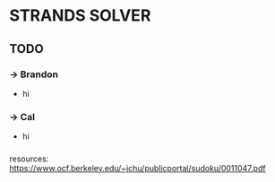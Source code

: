 <h1>STRANDS SOLVER</h1>

<section>
  <h2>TODO</h2>
    <h3>-> Brandon</h3>
      <ul>
        <li>
          hi
        </li>
      </ul>
    <h3></h3>
    <h3>-> Cal</h3>
      <ul>
        <li>
          hi
        </li>
      </ul>
    <h3></h3>
</section>

resources: https://www.ocf.berkeley.edu/~jchu/publicportal/sudoku/0011047.pdf